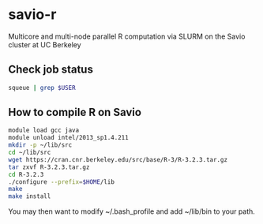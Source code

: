 # savio-r
Multicore and multi-node parallel R computation via SLURM on the Savio cluster at UC Berkeley


## Check job status
```bash
squeue | grep $USER
```

## How to compile R on Savio

```bash
module load gcc java
module unload intel/2013_sp1.4.211
mkdir -p ~/lib/src
cd ~/lib/src
wget https://cran.cnr.berkeley.edu/src/base/R-3/R-3.2.3.tar.gz
tar zxvf R-3.2.3.tar.gz
cd R-3.2.3
./configure --prefix=$HOME/lib
make
make install
```

You may then want to modify ~/.bash_profile and add ~/lib/bin to your path.
